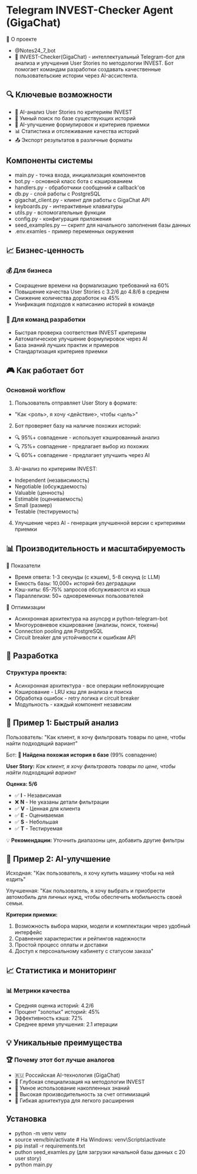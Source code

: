 # Telegram INVEST-Checker Agent (GigaChat) 

🎯 О проекте
- @Notes24_7_bot
- 🤖 INVEST-Checker(GigaChat)  - интеллектуальный Telegram-бот для анализа и улучшения User Stories по методологии INVEST. Бот помогает командам разработки создавать качественные пользовательские истории через AI-ассистента.




## 🔍 Ключевые возможности
- 🤖 AI-анализ User Stories по критериям INVEST
- 💾 Умный поиск по базе существующих историй
- 🚀 AI-улучшение формулировок и критериев приемки
- 📊 Статистика и отслеживание качества историй
- 📤 Экспорт результатов в различные форматы


## Компоненты системы

- main.py - точка входа, инициализация компонентов
- bot.py - основной класс бота с кэшированием
- handlers.py - обработчики сообщений и callback'ов
- db.py - слой работы с PostgreSQL
- gigachat_client.py - клиент для работы с GigaChat API
- keyboards.py - интерактивные клавиатуры
- utils.py - вспомогательные функции
- config.py - конфигурация приложения
- seed_examples.py — скрипт для начального заполнения базы данных
- .env.examles - пример переменных окружения 
 

## 📈 Бизнес-ценность
### 💰 Для бизнеса
- Сокращение времени на формализацию требований на 60%
- Повышение качества User Stories с 3.2/6 до 4.8/6 в среднем
- Снижение количества доработок на 45%
- Унификация подходов к написанию историй в команде

### 👥 Для команд разработки
- Быстрая проверка соответствия INVEST критериям
- Автоматическое улучшение формулировок через AI
- База знаний лучших практик и примеров
- Стандартизация критериев приемки

 
## 🎮 Как работает бот
### Основной workflow
1. Пользователь отправляет User Story в формате:

- "Как <роль>, я хочу <действие>, чтобы <цель>"
2. Бот проверяет базу на наличие похожих историй:
- 🔍 95%+ совпадение - использует кэшированный анализ
- 🔍 75%+ совпадение - предлагает выбор из похожих
- 🔍 60%+ совпадение - предлагает улучшить через AI

3. AI-анализ по критериям INVEST:

- Independent (независимость)
- Negotiable (обсуждаемость)
- Valuable (ценность)
- Estimable (оцениваемость)
- Small (размер)
- Testable (тестируемость)
4. Улучшение через AI - генерация улучшенной версии с критериями приемки



## 📊 Производительность и масштабируемость
🚀 Показатели
- Время ответа: 1-3 секунды (с кэшем), 5-8 секунд (с LLM)
- Емкость базы: 10,000+ историй без деградации
- Кэш-хиты: 65-75% запросов обслуживаются из кэша
- Параллелизм: 50+ одновременных пользователей

🔧 Оптимизации
- Асинхронная архитектура на asyncpg и python-telegram-bot
- Многоуровневое кэширование (анализы, поиск, токены)
- Connection pooling для PostgreSQL
- Circuit breaker для устойчивости к ошибкам API


## 🔧 Разработка 
### Структура проекта: 
 
- Асинхронная архитектура - все операции неблокирующие 
- Кэширование - LRU кэш для анализа и поиска 
- Обработка ошибок - retry логика и circuit breaker 
- Модульность - каждый компонент независим 



## 📝 Пример 1: Быстрый анализ

Пользователь: "Как клиент, я хочу фильтровать товары по цене, чтобы найти подходящий вариант"

Бот: 
🎯 **Найдена похожая история в базе** (99% совпадение)

**User Story:** 
_Как клиент, я хочу фильтровать товары по цене, чтобы найти подходящий вариант_

**Оценка: 5/6**

- ✅ **I** - Независимая
- ❌ **N** - Не указаны детали фильтрации  
- ✅ **V** - Ценная для клиента
- ✅ **E** - Оцениваемая
- ✅ **S** - Небольшая
- ✅ **T** - Тестируемая

💡 **Рекомендации:** Уточнить диапазоны цен, добавить другие фильтры


## 🚀 Пример 2: AI-улучшение

Исходная: "Как пользователь, я хочу купить машину чтобы на ней ездить"

Улучшенная: 
"Как пользователь, я хочу выбрать и приобрести автомобиль для личных нужд, 
чтобы обеспечить мобильность своей семьи.

**Критерии приемки:**
1. Возможность выбора марки, модели и комплектации через удобный интерфейс
2. Сравнение характеристик и рейтингов надежности
3. Простой процесс оплаты и доставки
4. Доступ к персональному кабинету с статусом заказа"


## 📈 Статистика и мониторинг
### 📊 Метрики качества
- Средняя оценка историй: 4.2/6
- Процент "золотых" историй: 45%
- Эффективность кэша: 72%
- Среднее время улучшения: 2.1 итерации


## 💡 Уникальные преимущества
### 🏆 Почему этот бот лучше аналогов
- 🇷🇺 Российская AI-технология (GigaChat)
- 🎯 Глубокая специализация на методологии INVEST
- 💾 Умное использование накопленных знаний
- 🚀 Высокая производительность за счет оптимизаций
- 🔧 Гибкая архитектура для легкого расширения

 
## Установка 
 
- python -m venv venv 
- source venv/bin/activate  # На Windows: venv\Scripts\activate 
- pip install -r requirements.txt 
- puthon seed_examles.py (для загрузки начальной базы данных с 20 user story)
- python main.py

